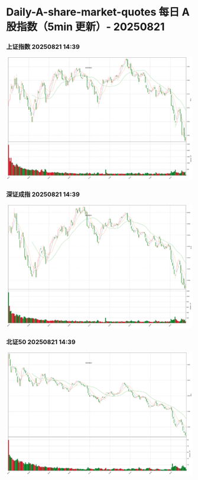 
# Daily-A-share-market-quotes 每日 A 股指数（5min 更新）- 20250821

### 上证指数 20250821 14:39
![](./fig/2025/8/20250821-sh000001.png)

### 深证成指 20250821 14:39
![](./fig/2025/8/20250821-sz399001.png)

### 北证50 20250821 14:39
![](./fig/2025/8/20250821-bj899050.png)
